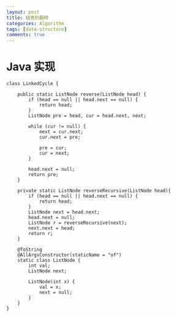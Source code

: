 ```yaml
---
layout: post
title: 链表的翻转
categories: Algorithm
tags: [data-structure]
comments: true
---
```



# Java 实现

    class LinkedCycle {
    
        public static ListNode reverse(ListNode head) {
            if (head == null || head.next == null) {
                return head;
            }
            ListNode pre = head, cur = head.next, next;
    
            while (cur != null) {
                next = cur.next;
                cur.next = pre;
    
                pre = cur;
                cur = next;
            }
    
            head.next = null;
            return pre;
        }
    
        private static ListNode reverseRecursive(ListNode head){
            if (head == null || head.next == null) {
                return head;
            }
            ListNode next = head.next;
            head.next = null;
            ListNode r = reverseRecursive(next);
            next.next = head;
            return r;
        }
    
        @ToString
        @AllArgsConstructor(staticName = "of")
        static class ListNode {
            int val;
            ListNode next;
    
            ListNode(int x) {
                val = x;
                next = null;
            }
        }
    }

